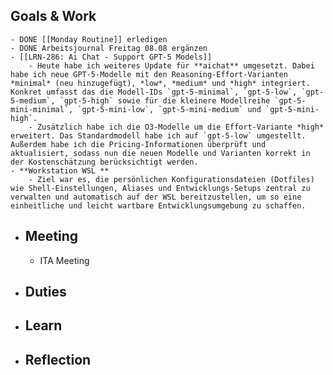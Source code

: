## Goals & Work
	- DONE [[Monday Routine]] erledigen
	- DONE Arbeitsjournal Freitag 08.08 ergänzen
	- [[LRN-286: Ai Chat - Support GPT-5 Models]]
		- Heute habe ich weiteres Update für **aichat** umgesetzt. Dabei habe ich neue GPT-5-Modelle mit den Reasoning-Effort-Varianten *minimal* (neu hinzugefügt), *low*, *medium* und *high* integriert. Konkret umfasst das die Modell-IDs `gpt-5-minimal`, `gpt-5-low`, `gpt-5-medium`, `gpt-5-high` sowie für die kleinere Modellreihe `gpt-5-mini-minimal`, `gpt-5-mini-low`, `gpt-5-mini-medium` und `gpt-5-mini-high`.
		- Zusätzlich habe ich die O3-Modelle um die Effort-Variante *high* erweitert. Das Standardmodell habe ich auf `gpt-5-low` umgestellt. Außerdem habe ich die Pricing-Informationen überprüft und aktualisiert, sodass nun die neuen Modelle und Varianten korrekt in der Kostenschätzung berücksichtigt werden.
	- **Workstation WSL **
		- Ziel war es, die persönlichen Konfigurationsdateien (Dotfiles) wie Shell-Einstellungen, Aliases und Entwicklungs-Setups zentral zu verwalten und automatisch auf der WSL bereitzustellen, um so eine einheitliche und leicht wartbare Entwicklungsumgebung zu schaffen.
- ## Meeting
	- ITA Meeting
- ## Duties
- ## Learn
- ## Reflection